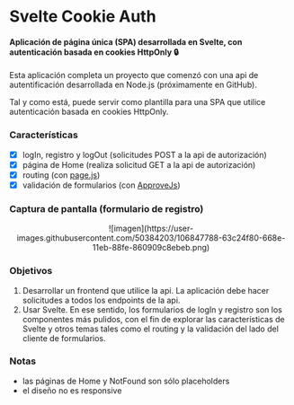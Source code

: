 # Svelte Cookie Auth
#### Aplicación de página única (SPA) desarrollada en Svelte, con autenticación basada en cookies HttpOnly 🔒

Esta aplicación completa un proyecto que comenzó con una api de autentificación desarrollada en Node.js (próximamente en GitHub).

Tal y como está, puede servir como plantilla para una SPA que utilice autenticación basada en cookies HttpOnly.

### Características
- [X] logIn, registro y logOut (solicitudes POST a la api de autorización)
- [X] página de Home (realiza solicitud GET a la api de autorización)
- [X] routing (con [page.js](https://github.com/visionmedia/page.js))
- [X] validación de formularios (con [ApproveJs](https://github.com/CharlGottschalk/approvejs/))

### Captura de pantalla (formulario de registro)
<p align="center">![imagen](https://user-images.githubusercontent.com/50384203/106847788-63c24f80-668e-11eb-88fe-860909c8ebeb.png)</p>

### Objetivos
1. Desarrollar un frontend que utilice la api. La aplicación debe hacer solicitudes a todos los endpoints de la api.
2. Usar Svelte. En ese sentido, los formularios de logIn y registro son los componentes más pulidos, con el fin de explorar las características de Svelte y otros temas tales como el routing y la validación del lado del cliente de formularios.

### Notas
- las páginas de Home y NotFound son sólo placeholders
- el diseño no es responsive